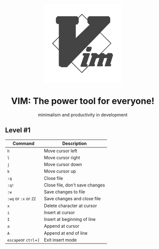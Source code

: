 <p align="center"><img src="vim-logo.png"></p>
<h1 align="center">VIM: The power tool for everyone! </h1>
<p align="center">minimalism and productivity in development</p>


## Level #1

Command      			| Description
---          			| ---
`h`						| Move cursor left
`l`						| Move cursor right
`j`						| Move cursor down
`k`						| Move cursor up
`:q`					| Close file
`:q!`					| Close file, don't save changes
`:w`					| Save changes to file
`:wq` or `:x` or `ZZ`	| Save changes and close file
`x`						| Delete character at cursor
`i`						| Insert at cursor
`I`						| Insert at beginning of line
`a`						| Append at cursor
`A`						| Append at end of line
`escape`or `ctrl`+`[`	| Exit insert mode